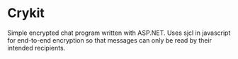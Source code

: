 # Crykit

Simple encrypted chat program written with ASP.NET. Uses sjcl in javascript for end-to-end encryption so that messages can only be read by their intended recipients.
